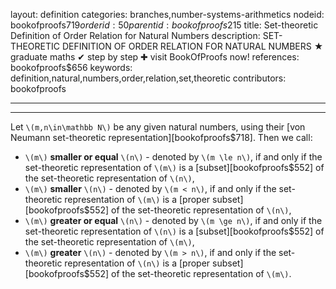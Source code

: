 layout: definition
categories: branches,number-systems-arithmetics
nodeid: bookofproofs$719
orderid: 50
parentid: bookofproofs$215
title: Set-theoretic Definition of Order Relation for Natural Numbers
description: SET-THEORETIC DEFINITION OF ORDER RELATION FOR NATURAL NUMBERS &#9733; graduate maths &#10004; step by step &#10010; visit BookOfProofs now!
references: bookofproofs$656
keywords: definition,natural,numbers,order,relation,set,theoretic
contributors: bookofproofs

---


---

Let `\(m,n\in\mathbb N\)` be any given natural numbers, using their [von Neumann set-theoretic representation][bookofproofs$718].
Then we call:

* `\(m\)` **smaller or equal** `\(n\)` - denoted by `\(m \le n\)`, if and only if the set-theoretic representation of `\(m\)` is a [subset][bookofproofs$552] of the set-theoretic representation of `\(n\)`,
* `\(m\)` **smaller** `\(n\)` - denoted by `\(m < n\)`, if and only if the set-theoretic representation of `\(m\)` is a [proper subset][bookofproofs$552] of the set-theoretic representation of `\(n\)`, 
* `\(m\)` **greater or equal** `\(n\)` - denoted by `\(m \ge n\)`, if and only if the set-theoretic representation of `\(n\)` is a [subset][bookofproofs$552] of the set-theoretic representation of `\(m\)`,
* `\(m\)` **greater** `\(n\)` - denoted by `\(m > n\)`, if and only if the set-theoretic representation of `\(n\)` is a [proper subset][bookofproofs$552] of the set-theoretic representation of `\(m\)`.
